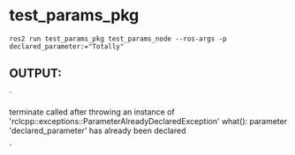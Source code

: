 # test_params_pkg


` ros2 run test_params_pkg test_params_node --ros-args -p declared_parameter:="Totally" `


## OUTPUT:

`

terminate called after throwing an instance of 'rclcpp::exceptions::ParameterAlreadyDeclaredException'
  what():  parameter 'declared_parameter' has already been declared

`



